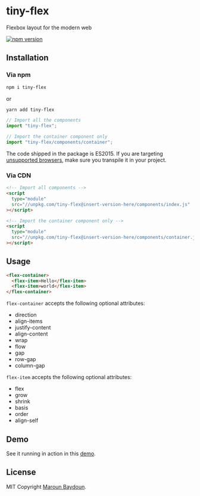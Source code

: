 # tiny-flex

Flexbox layout for the modern web

[![npm version](https://badge.fury.io/js/tiny-flex.svg)](https://badge.fury.io/js/tiny-flex)

## Installation

### Via npm

```sh
npm i tiny-flex
```

or

```sh
yarn add tiny-flex
```

```js
// Import all the components
import "tiny-flex";

// Import the container component only
import "tiny-flex/components/container";
```

The code shipped in the package is ES2015. If you are targeting [unsupported browsers](https://caniuse.com/es6), make sure you transpile it in your project.

### Via CDN

```html
<!-- Import all components -->
<script
  type="module"
  src="//unpkg.com/tiny-flex@insert-version-here/components/index.js"
></script>

<!-- Import the container component only -->
<script
  type="module"
  src="//unpkg.com/tiny-flex@insert-version-here/components/container.js"
></script>
```

## Usage

```html
<flex-container>
  <flex-item>Hello</flex-item>
  <flex-item>world</flex-item>
</flex-container>
```

`flex-container` accepts the following optional attributes:

- direction
- align-items
- justify-content
- align-content
- wrap
- flow
- gap
- row-gap
- column-gap

`flex-item` accepts the following optional attributes:

- flex
- grow
- shrink
- basis
- order
- align-self

## Demo 

See it running in action in this [demo](https://dev.maroun-baydoun.com/tiny-flex/#demo).

## License

MIT Copyright [Maroun Baydoun](https://maroun-baydoun.com/).
